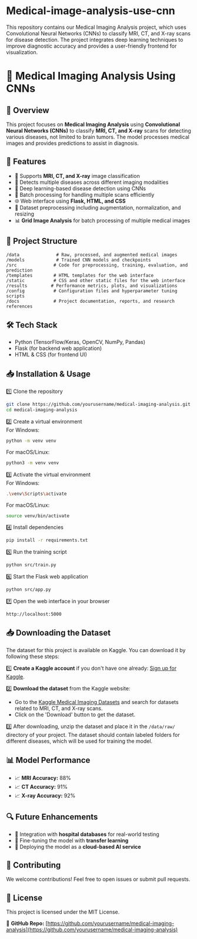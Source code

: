 # Medical-image-analysis-use-cnn
This repository contains our Medical Imaging Analysis project, which uses Convolutional Neural Networks (CNNs) to classify MRI, CT, and X-ray scans for disease detection. The project integrates deep learning techniques to improve diagnostic accuracy and provides a user-friendly frontend for visualization.
# 🏥 Medical Imaging Analysis Using CNNs

## 📌 Overview
This project focuses on **Medical Imaging Analysis** using **Convolutional Neural Networks (CNNs)** to classify **MRI, CT, and X-ray** scans for detecting various diseases, not limited to brain tumors. The model processes medical images and provides predictions to assist in diagnosis.

## 🚀 Features
- 🩻 Supports **MRI, CT, and X-ray** image classification
- 🏥 Detects multiple diseases across different imaging modalities
- 🧠 Deep learning-based disease detection using CNNs
- 🔄 Batch processing for handling multiple scans efficiently
- 🌐 Web interface using **Flask, HTML, and CSS**
- 📁 Dataset preprocessing including augmentation, normalization, and resizing
- 📊 **Grid Image Analysis** for batch processing of multiple medical images

## 📂 Project Structure
```
/data              # Raw, processed, and augmented medical images
/models            # Trained CNN models and checkpoints
/src              # Code for preprocessing, training, evaluation, and prediction
/templates        # HTML templates for the web interface
/static           # CSS and other static files for the web interface
/results         # Performance metrics, plots, and visualizations
/config           # Configuration files and hyperparameter tuning scripts
/docs             # Project documentation, reports, and research references
```

## 🛠️ Tech Stack
- Python (TensorFlow/Keras, OpenCV, NumPy, Pandas)
- Flask (for backend web application)
- HTML & CSS (for frontend UI)

## 📥 Installation & Usage
1️⃣ Clone the repository  
```bash
git clone https://github.com/yourusername/medical-imaging-analysis.git
cd medical-imaging-analysis
```

2️⃣ Create a virtual environment  
For Windows:  
```bash
python -m venv venv
```
For macOS/Linux:  
```bash
python3 -m venv venv
```

3️⃣ Activate the virtual environment  
For Windows:  
```bash
.\venv\Scripts\activate
```
For macOS/Linux:  
```bash
source venv/bin/activate
```

4️⃣ Install dependencies  
```bash
pip install -r requirements.txt
```

5️⃣ Run the training script  
```bash
python src/train.py
```

6️⃣ Start the Flask web application  
```bash
python src/app.py
```

7️⃣ Open the web interface in your browser  
```
http://localhost:5000
```

## 📥 Downloading the Dataset

The dataset for this project is available on Kaggle. You can download it by following these steps:

1️⃣ **Create a Kaggle account** if you don't have one already: [Sign up for Kaggle](https://www.kaggle.com/).

2️⃣ **Download the dataset** from the Kaggle website:
- Go to the [Kaggle Medical Imaging Datasets](https://www.kaggle.com/) and search for datasets related to MRI, CT, and X-ray scans.
- Click on the 'Download' button to get the dataset.

3️⃣ After downloading, unzip the dataset and place it in the `/data/raw/` directory of your project. The dataset should contain labeled folders for different diseases, which will be used for training the model.

## 📊 Model Performance
- 📈 **MRI Accuracy:** 88%
- 📈 **CT Accuracy:** 91%
- 📈 **X-ray Accuracy:** 92%

## 🔍 Future Enhancements
- 🏥 Integration with **hospital databases** for real-world testing
- 🤖 Fine-tuning the model with **transfer learning**
- 📡 Deploying the model as a **cloud-based AI service**


## 📢 Contributing
We welcome contributions! Feel free to open issues or submit pull requests.

## 📜 License
This project is licensed under the MIT License.

🔗 **GitHub Repo:** [https://github.com/yourusername/medical-imaging-analysis](https://github.com/yourusername/medical-imaging-analysis)



